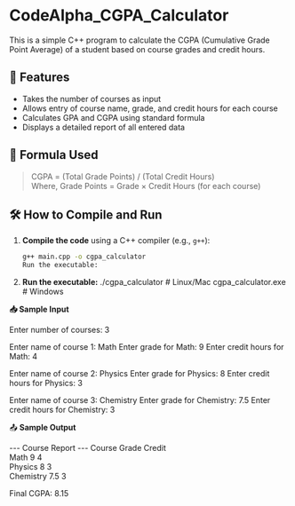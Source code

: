 # CodeAlpha_CGPA_Calculator


This is a simple C++ program to calculate the CGPA (Cumulative Grade Point Average) of a student based on course grades and credit hours.

## 📌 Features

- Takes the number of courses as input
- Allows entry of course name, grade, and credit hours for each course
- Calculates GPA and CGPA using standard formula
- Displays a detailed report of all entered data

## 🧮 Formula Used

> CGPA = (Total Grade Points) / (Total Credit Hours)  
> Where, Grade Points = Grade × Credit Hours (for each course)

## 🛠 How to Compile and Run

1. **Compile the code** using a C++ compiler (e.g., `g++`):
   ```bash
   g++ main.cpp -o cgpa_calculator
   Run the executable:

2. **Run the executable:**
./cgpa_calculator   # Linux/Mac
cgpa_calculator.exe # Windows

**📥 Sample Input**

Enter number of courses: 3

Enter name of course 1: Math
Enter grade for Math: 9
Enter credit hours for Math: 4

Enter name of course 2: Physics
Enter grade for Physics: 8
Enter credit hours for Physics: 3

Enter name of course 3: Chemistry
Enter grade for Chemistry: 7.5
Enter credit hours for Chemistry: 3

📤 **Sample Output**

--- Course Report ---
Course              Grade     Credit    
Math                9         4         
Physics             8         3         
Chemistry           7.5       3         

Final CGPA: 8.15
